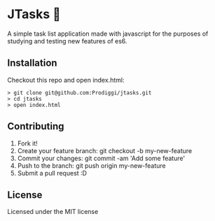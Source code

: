 # JTasks :rocket:

A simple task list application made with javascript for the purposes of studying and testing new features of es6.

## Installation

Checkout this repo and open index.html:

    > git clone git@github.com:Prodiggi/jtasks.git
    > cd jtasks
    > open index.html

## Contributing

1. Fork it!
2. Create your feature branch: git checkout -b my-new-feature
3. Commit your changes: git commit -am 'Add some feature'
4. Push to the branch: git push origin my-new-feature
5. Submit a pull request :D

## License

Licensed under the MIT license
